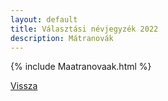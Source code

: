 ```yaml
---
layout: default
title: Választási névjegyzék 2022
description: Mátranovák
---
```


{% include Maatranovaak.html %}

[Vissza](./)